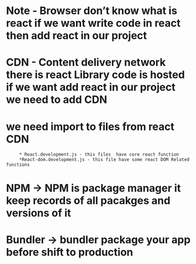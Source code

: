    
 <!-- EPISODE 1 NAMASTE REACT -->

 # Note - Browser don’t know what is react if we want write code in react then add react in our project

 # CDN - Content delivery network there is react Library code is hosted if we want add react in our project we need to add CDN 

 # we need import to files from react CDN 
         * React.development.js - this files  have core react function 
         *React-dom.development.js - this file have some react DOM Related functions 



<!-- EPISODE 2 NAMASTE REACT -->

# NPM -> NPM is package manager it keep records of all pacakges and versions of it 
# Bundler -> bundler package your app before shift to production 